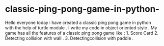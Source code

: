 # classic-ping-pong-game-in-python-
Hello everyone today i have created a classic ping pong game in python with the help of turtle module . I write my code in object oriented style .  My game has all the features of a classic ping pong game like :  1. Score Card   2. Detecting collision with wall .  3. Detectingcollision with paddle .
